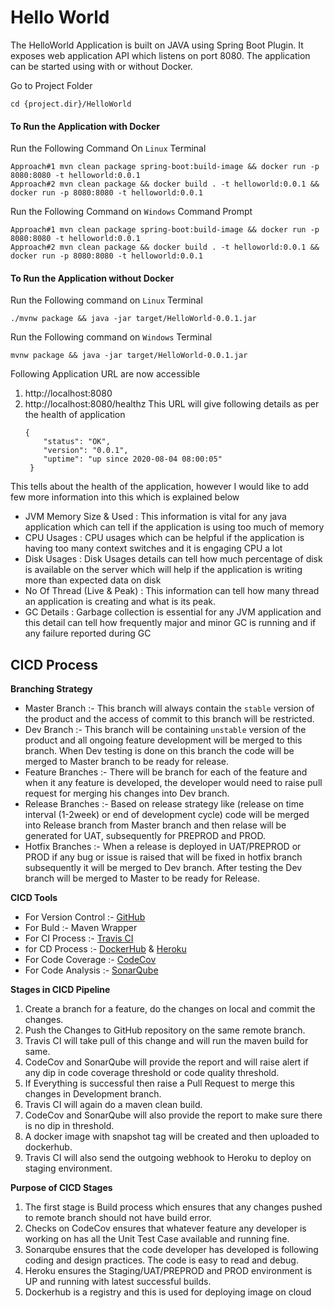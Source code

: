 # Hello World

The HelloWorld Application is built on JAVA using Spring Boot Plugin. It exposes web application API which listens on port 8080. The application can be started using with or without Docker.

Go to Project Folder
```
cd {project.dir}/HelloWorld
```
#### To Run the Application with Docker
Run the Following Command On `Linux` Terminal
```
Approach#1 mvn clean package spring-boot:build-image && docker run -p 8080:8080 -t helloworld:0.0.1
Approach#2 mvn clean package && docker build . -t helloworld:0.0.1 && docker run -p 8080:8080 -t helloworld:0.0.1
```
Run the Following Command on `Windows` Command Prompt
```
Approach#1 mvn clean package spring-boot:build-image && docker run -p 8080:8080 -t helloworld:0.0.1
Approach#2 mvn clean package && docker build . -t helloworld:0.0.1 && docker run -p 8080:8080 -t helloworld:0.0.1
```
#### To Run the Application without Docker
Run the Following command on `Linux` Terminal
```
./mvnw package && java -jar target/HelloWorld-0.0.1.jar
```
Run the Following command on `Windows` Terminal
```
mvnw package && java -jar target/HelloWorld-0.0.1.jar
```

Following Application URL are now accessible
1. http://localhost:8080
2. http://localhost:8080/healthz
    This URL will give following details as per the health of application
    ```
    {
        "status": "OK",
        "version": "0.0.1",
        "uptime": "up since 2020-08-04 08:00:05"
     }
    ```
This tells about the health of the application, however I would like to add few more information into this which is explained below
- JVM Memory Size & Used : This information is vital for any java application which can tell if the application is using too much of memory
- CPU Usages : CPU usages which can be helpful if the application is having too many context switches and it is engaging CPU a lot
- Disk Usages : Disk Usages details can tell how much percentage of disk is available on the server which will help if the application is writing more than expected data on disk
- No Of Thread (Live & Peak) : This information can tell how many thread an application is creating and what is its peak.
- GC Details : Garbage collection is essential for any JVM application and this detail can tell how frequently major and minor GC is running and if any failure reported during GC

## CICD Process

__Branching Strategy__
* Master Branch :- This branch will always contain the `stable` version of the product and the access of commit to this branch will be restricted.
* Dev Branch :- This branch will be containing `unstable` version of the product and all ongoing feature development will be merged to this branch. When Dev testing is done on this branch the code will be merged to Master branch to be ready for release.
* Feature Branches :- There will be branch for each of the feature and when it any feature is developed, the developer would need to raise pull request for merging his changes into Dev branch.
* Release Branches :- Based on release strategy like (release on time interval (1-2week) or end of development cycle) code will be merged into Release branch from Master branch and then relase will be generated for UAT, subsequently for PREPROD and PROD.
* Hotfix Branches :- When a release is deployed in UAT/PREPROD or PROD if any bug or issue is raised that will be fixed in hotfix branch subsequently it will be merged to Dev branch. After testing the Dev branch will be merged to Master to be ready for Release.

__CICD Tools__
* For Version Control :- [GitHub](https://www.github.com)
* For Buld :- Maven Wrapper
* For CI Process :- [Travis CI](https://travis-ci.org/)
* for CD Process :- [DockerHub](https://hub.docker.com/) & [Heroku](https://www.heroku.com/)
* For Code Coverage :- [CodeCov](https://codecov.io/)
* For Code Analysis :- [SonarQube](https://www.sonarqube.org/)

__Stages in CICD Pipeline__
1. Create a branch for a feature, do the changes on local and commit the changes.
2. Push the Changes to GitHub repository on the same remote branch.
3. Travis CI will take pull of this change and will run the maven build for same.
4. CodeCov and SonarQube will provide the report and will raise alert if any dip in code coverage threshold or code quality threshold.
5. If Everything is successful then raise a Pull Request to merge this changes in Development branch.
6. Travis CI will again do a maven clean build.
7. CodeCov and SonarQube will also provide the report to make sure there is no dip in threshold.
8. A docker image with snapshot tag will be created and then uploaded to dockerhub.
9. Travis CI will also send the outgoing webhook to Heroku to deploy on staging environment.

__Purpose of CICD Stages__
1. The first stage is Build process which ensures that any changes pushed to remote branch should not have build error.
2. Checks on CodeCov ensures that whatever feature any developer is working on has all the Unit Test Case available and running fine. 
3. Sonarqube ensures that the code developer has developed is following coding and design practices. The code is easy to read and debug.
4. Heroku ensures the Staging/UAT/PREPROD and PROD environment is UP and running with latest successful builds.
5. Dockerhub is a registry and this is used for deploying image on cloud